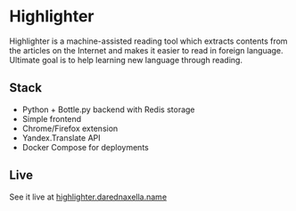 # Highlighter

Highlighter is a machine-assisted reading tool which extracts contents from
the articles on the Internet and makes it easier to read in foreign language.
Ultimate goal is to help learning new language through reading.

## Stack

* Python + Bottle.py backend with Redis storage
* Simple frontend
* Chrome/Firefox extension
* Yandex.Translate API
* Docker Compose for deployments

## Live

See it live at [highlighter.darednaxella.name](//highlighter.darednaxella.name)
